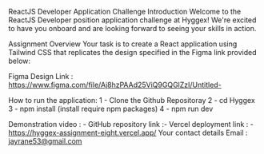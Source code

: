 ReactJS Developer Application Challenge
Introduction
Welcome to the ReactJS Developer position application challenge at Hyggex! We're excited to have you onboard and are looking forward to seeing your skills in action.

Assignment Overview
Your task is to create a React application using Tailwind CSS that replicates the design specified in the Figma link provided below:

Figma Design Link : https://www.figma.com/file/Aj8hzPAAd25ViQ9GQGlZzI/Untitled-

How to run the application:
1 - Clone the Github Repositoray
2 - cd Hyggex
3 - npm install (install require npm packages)
4 - npm run dev 

Demonstration video : -
GitHub repository link :- 
Vercel deployment link : -  https://hyggex-assignment-eight.vercel.app/
Your contact details
Email : jayrane53@gmail.com


